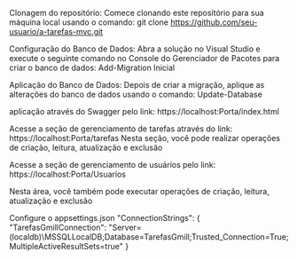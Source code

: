 Clonagem do repositório: Comece clonando este repositório para sua máquina local usando o comando:
git clone https://github.com/seu-usuario/a-tarefas-mvc.git

Configuração do Banco de Dados: Abra a solução no Visual Studio e execute o seguinte comando no Console do Gerenciador de Pacotes para criar o banco de dados:
Add-Migration Inicial

Aplicação do Banco de Dados: Depois de criar a migração, aplique as alterações do banco de dados usando o comando:
Update-Database


aplicação através do Swagger pelo link:
https://localhost:Porta/index.html

Acesse a seção de gerenciamento de tarefas através do link: https://localhost:Porta/tarefas
  Nesta seção, você pode realizar operações de criação, leitura, atualização e exclusão 

Acesse a seção de gerenciamento de usuários pelo link: https://localhost:Porta/Usuarios

Nesta área, você também pode executar operações de criação, leitura, atualização e exclusão 

Configure o appsettings.json 
"ConnectionStrings": {
    "TarefasGmillConnection": "Server=(localdb)\\MSSQLLocalDB;Database=TarefasGmill;Trusted_Connection=True;MultipleActiveResultSets=true"
  }
